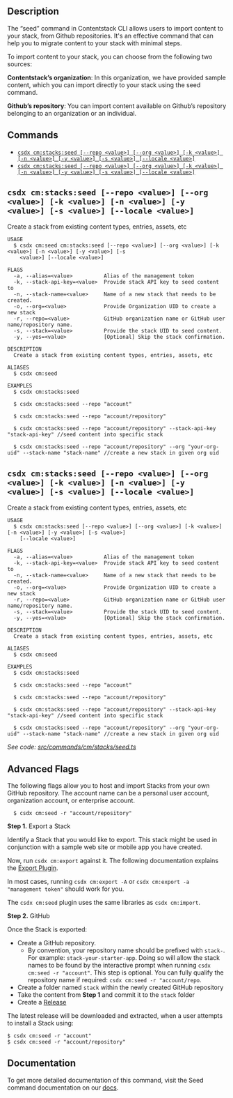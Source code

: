 ## Description
The “seed” command in Contentstack CLI allows users to import content to your stack, from Github repositories. It's an effective command that can help you to migrate content to your stack with minimal steps.

To import content to your stack, you can choose from the following two sources:

**Contentstack’s organization**: In this organization, we have provided sample content, which you can import directly to your stack using the seed command.

**Github’s repository**: You can import content available on Github’s repository belonging to an organization or an individual.

<!-- usagestop -->
## Commands
<!-- commands -->
* [`csdx cm:stacks:seed [--repo <value>] [--org <value>] [-k <value>] [-n <value>] [-y <value>] [-s <value>] [--locale <value>]`](#csdx-cmstacksseed---repo-value---org-value--k-value--n-value--y-value--s-value---locale-value)
* [`csdx cm:stacks:seed [--repo <value>] [--org <value>] [-k <value>] [-n <value>] [-y <value>] [-s <value>] [--locale <value>]`](#csdx-cmstacksseed---repo-value---org-value--k-value--n-value--y-value--s-value---locale-value)

## `csdx cm:stacks:seed [--repo <value>] [--org <value>] [-k <value>] [-n <value>] [-y <value>] [-s <value>] [--locale <value>]`

Create a stack from existing content types, entries, assets, etc

```
USAGE
  $ csdx cm:seed cm:stacks:seed [--repo <value>] [--org <value>] [-k <value>] [-n <value>] [-y <value>] [-s
    <value>] [--locale <value>]

FLAGS
  -a, --alias=<value>          Alias of the management token
  -k, --stack-api-key=<value>  Provide stack API key to seed content to
  -n, --stack-name=<value>     Name of a new stack that needs to be created.
  -o, --org=<value>            Provide Organization UID to create a new stack
  -r, --repo=<value>           GitHub organization name or GitHub user name/repository name.
  -s, --stack=<value>          Provide the stack UID to seed content.
  -y, --yes=<value>            [Optional] Skip the stack confirmation.

DESCRIPTION
  Create a stack from existing content types, entries, assets, etc

ALIASES
  $ csdx cm:seed

EXAMPLES
  $ csdx cm:stacks:seed

  $ csdx cm:stacks:seed --repo "account"

  $ csdx cm:stacks:seed --repo "account/repository"

  $ csdx cm:stacks:seed --repo "account/repository" --stack-api-key "stack-api-key" //seed content into specific stack

  $ csdx cm:stacks:seed --repo "account/repository" --org "your-org-uid" --stack-name "stack-name" //create a new stack in given org uid
```

## `csdx cm:stacks:seed [--repo <value>] [--org <value>] [-k <value>] [-n <value>] [-y <value>] [-s <value>] [--locale <value>]`

Create a stack from existing content types, entries, assets, etc

```
USAGE
  $ csdx cm:stacks:seed [--repo <value>] [--org <value>] [-k <value>] [-n <value>] [-y <value>] [-s <value>]
    [--locale <value>]

FLAGS
  -a, --alias=<value>          Alias of the management token
  -k, --stack-api-key=<value>  Provide stack API key to seed content to
  -n, --stack-name=<value>     Name of a new stack that needs to be created.
  -o, --org=<value>            Provide Organization UID to create a new stack
  -r, --repo=<value>           GitHub organization name or GitHub user name/repository name.
  -s, --stack=<value>          Provide the stack UID to seed content.
  -y, --yes=<value>            [Optional] Skip the stack confirmation.

DESCRIPTION
  Create a stack from existing content types, entries, assets, etc

ALIASES
  $ csdx cm:seed

EXAMPLES
  $ csdx cm:stacks:seed

  $ csdx cm:stacks:seed --repo "account"

  $ csdx cm:stacks:seed --repo "account/repository"

  $ csdx cm:stacks:seed --repo "account/repository" --stack-api-key "stack-api-key" //seed content into specific stack

  $ csdx cm:stacks:seed --repo "account/repository" --org "your-org-uid" --stack-name "stack-name" //create a new stack in given org uid
```

_See code: [src/commands/cm/stacks/seed.ts](https://github.com/contentstack/cli/blob/main/packages/contentstack-seed/src/commands/cm/stacks/seed.ts)_
<!-- commandsstop -->

## Advanced Flags
The following flags allow you to host and import Stacks from your own GitHub repository.
The account name can be a personal user account, organization account, or enterprise account.

```
  $ csdx cm:seed -r "account/repository"
```

**Step 1.** Export a Stack

Identify a Stack that you would like to export.
This stack might be used in conjunction with a sample web site or mobile app you have created.

Now, run `csdx cm:export` against it. The following documentation explains the [Export Plugin](https://www.contentstack.com/docs/developers/cli/export-content-using-cli/).

In most cases, running `csdx cm:export -A` or `csdx cm:export -a "management token"` should work for you.

The `csdx cm:seed` plugin uses the same libraries as `csdx cm:import`.

**Step 2.** GitHub

Once the Stack is exported:

* Create a GitHub repository.
    * By convention, your repository name should be prefixed with `stack-`. For example: `stack-your-starter-app`.
      Doing so will allow the stack names to be found by the interactive prompt when running `csdx cm:seed -r "account"`.
      This step is optional. You can fully qualify the repository name if required: `csdx cm:seed -r "account/repo`.
* Create a folder named `stack` within the newly created GitHub repository
* Take the content from **Step 1** and commit it to the `stack` folder
* Create a [Release](https://docs.github.com/en/free-pro-team@latest/github/administering-a-repository/managing-releases-in-a-repository)

The latest release will be downloaded and extracted, when a user attempts to install a Stack using:

```
$ csdx cm:seed -r "account"
$ csdx cm:seed -r "account/repository"
```

## Documentation
To get more detailed documentation of this command, visit the Seed command documentation on our [docs](https://www.contentstack.com/docs/developers/cli/import-content-using-the-seed-command/).
